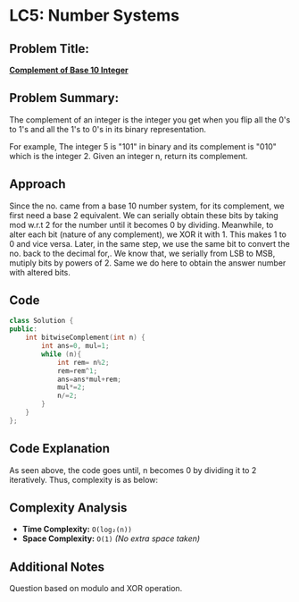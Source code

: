 # LC5: Number Systems

## Problem Title:
**<a href="https://leetcode.com/problems/complement-of-base-10-integer/">Complement of Base 10 Integer</a>**

## Problem Summary:
The complement of an integer is the integer you get when you flip all the 0's to 1's and all the 1's to 0's in its binary representation.

For example, The integer 5 is "101" in binary and its complement is "010" which is the integer 2.
Given an integer n, return its complement.
## Approach
Since the no. came from a base 10 number system, for its complement, we first need a base 2 equivalent. We can serially obtain these bits by taking mod w.r.t 2 for the number until it becomes 0 by dividing. Meanwhile, to alter each bit (nature of any complement), we XOR it with 1. This makes 1 to 0 and vice versa. Later, in the same step, we use the same bit to convert the no. back to the decimal for,. We know that, we serially from LSB to MSB, mutiply bits by powers of 2. Same we do here to obtain the answer number with altered bits.
 
## Code

```cpp
class Solution {
public:
    int bitwiseComplement(int n) {
        int ans=0, mul=1;
        while (n){
            int rem= n%2;
            rem=rem^1;
            ans=ans*mul+rem;
            mul*=2;
            n/=2;
        }
    }
};
```

## Code Explanation
As seen above, the code goes until, n becomes 0 by dividing it to 2 iteratively. Thus, complexity is as below:  

## Complexity Analysis
- **Time Complexity:**  `O(log₂(n))` 
- **Space Complexity:** `O(1)`   _(No extra space taken)_

## Additional Notes
Question based on modulo and XOR operation.